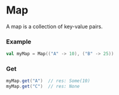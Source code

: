 # Map
A map is a collection of key-value pairs. 

### Example
```scala
val myMap = Map(("A" -> 10), ("B" -> 25))
```

### Get
```scala
myMap.get("A")  // res: Some(10)
myMap.get("C")  // res: None
```
